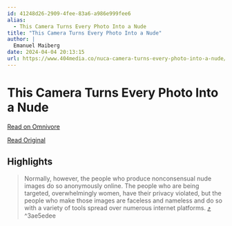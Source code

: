 ```yaml
---
id: 41248d26-2909-4fee-83a6-a986e999fee6
alias:
  - This Camera Turns Every Photo Into a Nude
title: "This Camera Turns Every Photo Into a Nude"
author: |
  Emanuel Maiberg
date: 2024-04-04 20:13:15
url: https://www.404media.co/nuca-camera-turns-every-photo-into-a-nude/
---
```


# This Camera Turns Every Photo Into a Nude

[Read on Omnivore](https://omnivore.app/me/this-camera-turns-every-photo-into-a-nude-18eaa8790d2)

[Read Original](https://www.404media.co/nuca-camera-turns-every-photo-into-a-nude/)

## Highlights

> Normally, however, the people who produce nonconsensual nude images do so anonymously online. The people who are being targeted, overwhelmingly women, have their privacy violated, but the people who make those images are faceless and nameless and do so with a variety of tools spread over numerous internet platforms. [⤴️](https://omnivore.app/me/this-camera-turns-every-photo-into-a-nude-18eaa8790d2#3ae5edee-3353-413b-85bc-b30d127747de)  ^3ae5edee

